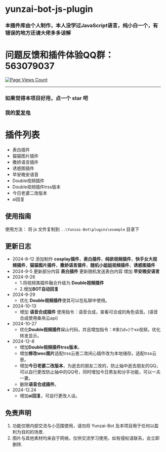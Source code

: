# yunzai-bot-js-plugin
### 本插件库由个人制作，本人没学过JavaScript语言，纯小白一个，有错误的地方还请大佬多多谅解

# 问题反馈和插件体验QQ群：563079037

[![Page Views Count](https://badges.toozhao.com/badges/01J532W0PRBBYEANY0Q6VKD6FP/green.svg)](https://badges.toozhao.com/stats/01J532W0PRBBYEANY0Q6VKD6FP "Get your own page views count badge on badges.toozhao.com")

---

### 如果觉得本项目好用，点一个 star 吧
### 我的[爱发电](https://afdian.com/a/DoubleQAQ)



# 插件列表
- 表白插件
- 猫猫图片插件
- 撒娇语言插件
- 诱惑图插件
- 早安晚安语音
- Double视频插件
- Double视频插件trss版本
- 今日老婆二改版本
- ai回复
## 使用指南
使用方法：
将  js 文件复制到 `..\Yunzai-Bot\plugins\example` 目录下
   
## 更新日志
- 2024-8-12 添加制作
**cosplay插件**，**表白插件**，**纯欲视频插件**，**快手女大视频插件**，**猫猫图片插件**，**撒娇语言插件**，**随机小姐姐视频插件**，**诱惑图插件**
- 2024-9-5 更新部分内容
**表白插件** 更新随机发送表白内容
增加 **早安晚安语言** 
- 2024-9-26 
  - 1.将视频类插件融合升级为 **Double视频插件**
  - 2.增加**BOT自动回复**
- 2024-9-29
  - 优化 **Double视频插件**使其可以在私聊中使用。
- 2024-10-13
  - 增加  **语音合成插件** 使用指令：语音合成，查看可合成的角色语音。(语音合成使用桑帛云api)
- 2024-10-27
  - 优化**Double视频插件**屎山代码，并且增加指令：#来(\d+)个xx视频，优化转发显示。
- 2024-12-8
  - 增加**Double视频插件trss版本**。
  - 增加**修改woc图片**适配trss云崽二改闲心插件改为本地储存。适配trss云崽。
  - 增加**今日老婆二改版本**，为逝去的朋友二改的，防止抽中逝去朋友的QQ，可以自行更改防止抽中的QQ号，同时增加今日男友和分手功能，可以一夫一妻。
  - 删除**语音合成插件**。
- 2024-12.24
  - 增加**ai回复**。可自行更改人设。
  
## 免责声明

1. 功能仅限内部交流与小范围使用，请勿将 Yunzai-Bot 及本项目用于任何以盈利为目的的场景.
2. 图片与其他素材均来自于网络，仅供交流学习使用，如有侵权请联系，会立即删除.

